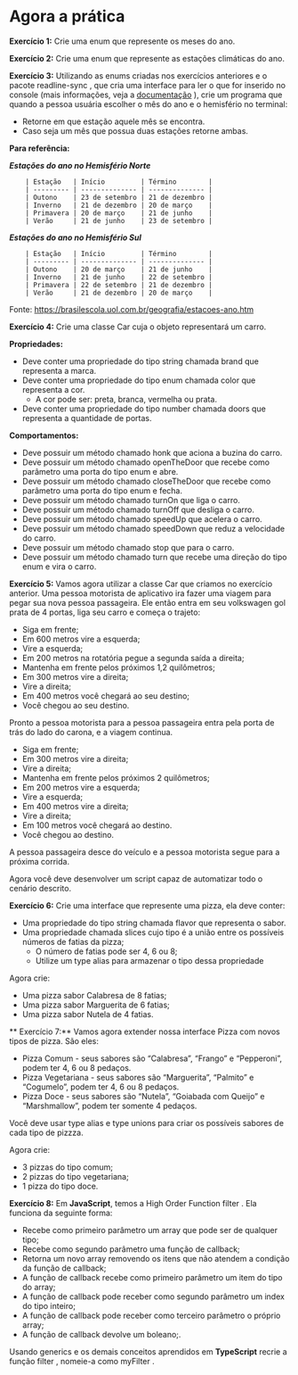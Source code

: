 # Agora a prática

**Exercício 1:** Crie uma enum que represente os meses do ano.

**Exercício 2:** Crie uma enum que represente as estações climáticas do ano.

**Exercício 3:** Utilizando as enums criadas nos exercícios anteriores e o pacote readline-sync , que cria uma interface para ler o que for inserido no console (mais informações, veja a [documentação](https://www.npmjs.com/package/readline-sync) ), crie um programa que quando a pessoa usuária escolher o mês do ano e o hemisfério no terminal:

* Retorne em que estação aquele mês se encontra.
* Caso seja um mês que possua duas estações retorne ambas.

**Para referência:**

**_Estações do ano no Hemisfério Norte_**

```
    | Estação   | Início         | Término        |
    | --------- | -------------- | -------------- |
    | Outono    | 23 de setembro | 21 de dezembro |
    | Inverno   | 21 de dezembro | 20 de março    |
    | Primavera | 20 de março    | 21 de junho    |
    | Verão     | 21 de junho    | 23 de setembro |
```

**_Estações do ano no Hemisfério Sul_**

```
    | Estação   | Início         | Término        |
    | --------- | -------------- | -------------- |
    | Outono    | 20 de março    | 21 de junho    |
    | Inverno   | 21 de junho    | 22 de setembro |
    | Primavera | 22 de setembro | 21 de dezembro |
    | Verão     | 21 de dezembro | 20 de março    |
```

Fonte: https://brasilescola.uol.com.br/geografia/estacoes-ano.htm

**Exercício 4:** Crie uma classe Car cuja o objeto representará um carro.

**Propriedades:**

* Deve conter uma propriedade do tipo string chamada brand que representa a marca.
* Deve conter uma propriedade do tipo enum chamada color que representa a cor.
	* A cor pode ser: preta, branca, vermelha ou prata.
* Deve conter uma propriedade do tipo number chamada doors que representa a quantidade de portas.

**Comportamentos:**

* Deve possuir um método chamado honk que aciona a buzina do carro.
* Deve possuir um método chamado openTheDoor que recebe como parâmetro uma porta do tipo enum e abre.
* Deve possuir um método chamado closeTheDoor que recebe como parâmetro uma porta do tipo enum e fecha.
* Deve possuir um método chamado turnOn que liga o carro.
* Deve possuir um método chamado turnOff que desliga o carro.
* Deve possuir um método chamado speedUp que acelera o carro.
* Deve possuir um método chamado speedDown que reduz a velocidade do carro.
* Deve possuir um método chamado stop que para o carro.
* Deve possuir um método chamado turn que recebe uma direção do tipo enum e vira o carro.

**Exercício 5:** Vamos agora utilizar a classe Car que criamos no exercício anterior. Uma pessoa motorista de aplicativo ira fazer uma viagem para pegar sua nova pessoa passageira. Ele então entra em seu volkswagen gol prata de 4 portas, liga seu carro e começa o trajeto:

* Siga em frente;
* Em 600 metros vire a esquerda;
* Vire a esquerda;
* Em 200 metros na rotatória pegue a segunda saída a direita;
* Mantenha em frente pelos próximos 1,2 quilômetros;
* Em 300 metros vire a direita;
* Vire a direita;
* Em 400 metros você chegará ao seu destino;
* Você chegou ao seu destino.

Pronto a pessoa motorista para a pessoa passageira entra pela porta de trás do lado do carona, e a viagem continua.

* Siga em frente;
* Em 300 metros vire a direita;
* Vire a direita;
* Mantenha em frente pelos próximos 2 quilômetros;
* Em 200 metros vire a esquerda;
* Vire a esquerda;
* Em 400 metros vire a direita;
* Vire a direita;
* Em 100 metros você chegará ao destino.
* Você chegou ao destino.

A pessoa passageira desce do veículo e a pessoa motorista segue para a próxima corrida.

Agora você deve desenvolver um script capaz de automatizar todo o cenário descrito.

**Exercício 6:** Crie uma interface que represente uma pizza, ela deve conter:

* Uma propriedade do tipo string chamada flavor que representa o sabor.
* Uma propriedade chamada slices cujo tipo é a união entre os possíveis números de fatias da pizza;
	* O número de fatias pode ser 4, 6 ou 8;
	* Utilize um type alias para armazenar o tipo dessa propriedade

Agora crie:

* Uma pizza sabor Calabresa de 8 fatias;
* Uma pizza sabor Marguerita de 6 fatias;
* Uma pizza sabor Nutela de 4 fatias.

** Exercício 7:** Vamos agora extender nossa interface Pizza com novos tipos de pizza. São eles:

* Pizza Comum - seus sabores são “Calabresa”, “Frango” e “Pepperoni”, podem ter 4, 6 ou 8 pedaços.
* Pizza Vegetariana - seus sabores são “Marguerita”, “Palmito” e “Cogumelo”, podem ter 4, 6 ou 8 pedaços.
* Pizza Doce - seus sabores são “Nutela”, “Goiabada com Queijo” e “Marshmallow”, podem ter somente 4 pedaços.

Você deve usar type alias e type unions para criar os possíveis sabores de cada tipo de pizzza.

Agora crie:

* 3 pizzas do tipo comum;
* 2 pizzas do tipo vegetariana;
* 1 pizza do tipo doce.

**Exercício 8:** Em **JavaScript**, temos a High Order Function filter . Ela funciona da seguinte forma:

* Recebe como primeiro parâmetro um array que pode ser de qualquer tipo;
* Recebe como segundo parâmetro uma função de callback;
* Retorna um novo array removendo os itens que não atendem a condição da função de callback;
* A função de callback recebe como primeiro parâmetro um item do tipo do array;
* A função de callback pode receber como segundo parâmetro um index do tipo inteiro;
* A função de callback pode receber como terceiro parâmetro o próprio array;
* A função de callback devolve um boleano;.

Usando generics e os demais conceitos aprendidos em **TypeScript** recrie a função filter , nomeie-a como myFilter .
